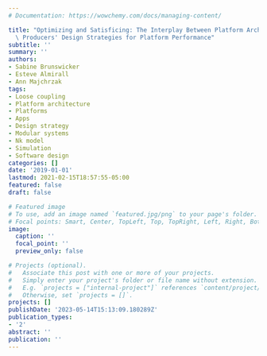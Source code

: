 ```yaml
---
# Documentation: https://wowchemy.com/docs/managing-content/

title: "Optimizing and Satisficing: The Interplay Between Platform Architecture and\
  \ Producers' Design Strategies for Platform Performance"
subtitle: ''
summary: ''
authors:
- Sabine Brunswicker
- Esteve Almirall
- Ann Majchrzak
tags:
- Loose coupling
- Platform architecture
- Platforms
- Apps
- Design strategy
- Modular systems
- Nk model
- Simulation
- Software design
categories: []
date: '2019-01-01'
lastmod: 2021-02-15T18:57:55-05:00
featured: false
draft: false

# Featured image
# To use, add an image named `featured.jpg/png` to your page's folder.
# Focal points: Smart, Center, TopLeft, Top, TopRight, Left, Right, BottomLeft, Bottom, BottomRight.
image:
  caption: ''
  focal_point: ''
  preview_only: false

# Projects (optional).
#   Associate this post with one or more of your projects.
#   Simply enter your project's folder or file name without extension.
#   E.g. `projects = ["internal-project"]` references `content/project/deep-learning/index.md`.
#   Otherwise, set `projects = []`.
projects: []
publishDate: '2023-05-14T15:13:09.180289Z'
publication_types:
- '2'
abstract: ''
publication: ''
---
```

